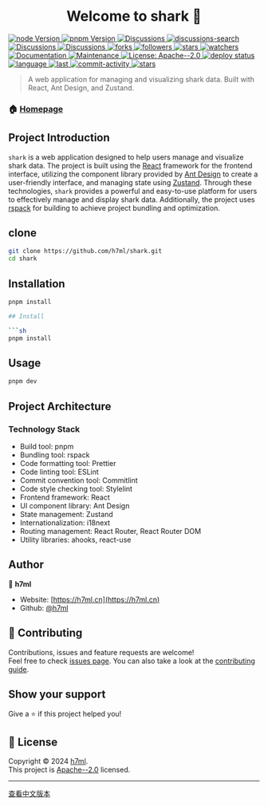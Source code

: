 <h1 align="center">Welcome to shark 👋</h1>
<p>
  <a href="https://github.com/h7ml/shark/blob/master/package.json#L99" target="_blank">
    <img alt="node Version" src="https://img.shields.io/badge/node->=20-blue">
  </a>
   <a href="https://github.com/h7ml/shark/blob/master/package.json#L100" target="_blank">
    <img alt="pnpm Version" src="https://img.shields.io/badge/pnpm-8.15.5-blue" />
  </a>
  <a href="https://github.com/h7ml/discussions" target="_blank">
    <img alt="Discussions" src="https://img.shields.io/github/discussions/h7ml/shark" />
  </a>
  <a href="https://github.com/h7ml/shark/discussions?discussions_q=h7ml" target="_blank">
    <img alt="discussions-search" src="https://img.shields.io/github/discussions-search?query=h7ml" />
  </a>
  <a href="https://github.com/h7ml/discussions" target="_blank">
    <img alt="Discussions" src="https://img.shields.io/github/discussions/h7ml/shark" />
  </a>
    <a href="https://github.com/h7ml/shark/blob/master/package.json" target="_blank">
    <img alt="Discussions" src="https://img.shields.io/github/package-json/name/h7ml/shark/master" />
  </a>
  <a href="https://github.com/h7ml/shark/network/members" target="_blank">
    <img alt="forks" src="https://img.shields.io/github/forks/h7ml/shark" />
  </a>
    <a href="https://github.com/h7ml?tab=followers" target="_blank">
    <img alt="followers" src="https://img.shields.io/github/followers/h7ml" />
  </a>
  <a href="https://github.com/h7ml/shark/stargazers" target="_blank">
    <img alt="stars" src="https://img.shields.io/github/stars/h7ml/shark" />
  </a>
   <a href="https://github.com/h7ml/shark/watchers" target="_blank">
    <img alt="watchers" src="https://img.shields.io/github/watchers/h7ml/shark
    " />
  </a>
  <a href="https://github.com/h7ml/shark#readme" target="_blank">
    <img alt="Documentation" src="https://img.shields.io/badge/documentation-yes-brightgreen.svg" />
  </a>
  <a href="https://github.com/h7ml/shark/graphs/commit-activity" target="_blank">
    <img alt="Maintenance" src="https://img.shields.io/badge/Maintained%3F-yes-green.svg" />
  </a>
  <a href="https://github.com/h7ml/shark/blob/master/LICENSE" target="_blank">
    <img alt="License: Apache--2.0" src="https://img.shields.io/github/license/h7ml/shark" />
  </a>
   <a href="https://github.com/h7ml/shark/actions/workflows/deploy.yml" target="_blank">
    <img alt="deploy status" src="https://github.com/h7ml/shark/actions/workflows/deploy.yml/badge.svg" />
  </a>
  <a href="https://github.com/h7ml/shark/search?l=TypeScript" target="_blank">
    <img alt="language" src="https://img.shields.io/github/languages/top/h7ml/shark" />
  </a>
  <a href="https://github.com/h7ml/shark/commits" target="_blank">
    <img alt="last" src="https://img.shields.io/github/last-commit/h7ml/shark.svg" />
  </a>
  <a href="https://github.com/h7ml/shark/commits" target="_blank">
    <img alt="commit-activity" src="https://img.shields.io/github/commit-activity/m/h7ml/shark" />
  </a>
  <a href="https://shark.h7ml.cn" target="_blank">
    <img alt="stars" src="https://img.shields.io/badge/Hosted-Vercel-brightgreen?style=flat&logo=Vercel" />
  </a>
</p>

> A web application for managing and visualizing shark data. Built with React, Ant Design, and Zustand.

### 🏠 [Homepage](https://shark.h7ml.cn)

## Project Introduction

`shark` is a web application designed to help users manage and visualize shark data. The project is built using the [React](https://reactjs.dev/) framework for the frontend interface, utilizing the component library provided by [Ant Design](https://ant.design/) to create a user-friendly interface, and managing state using [Zustand](https://zustand-demo.pmnd.rs/). Through these technologies, `shark` provides a powerful and easy-to-use platform for users to effectively manage and display shark data. Additionally, the project uses [rspack](https://rspack.dev/) for building to achieve project bundling and optimization.

## clone

```sh
git clone https://github.com/h7ml/shark.git
cd shark
```

## Installation

````sh
pnpm install

## Install

```sh
pnpm install
````

## Usage

```sh
pnpm dev
```

## Project Architecture

### Technology Stack

- Build tool: pnpm
- Bundling tool: rspack
- Code formatting tool: Prettier
- Code linting tool: ESLint
- Commit convention tool: Commitlint
- Code style checking tool: Stylelint
- Frontend framework: React
- UI component library: Ant Design
- State management: Zustand
- Internationalization: i18next
- Routing management: React Router, React Router DOM
- Utility libraries: ahooks, react-use

## Author

👤 **h7ml**

- Website: [https://h7ml.cn](https://h7ml.cn)
- Github: [@h7ml](https://github.com/h7ml)

## 🤝 Contributing

Contributions, issues and feature requests are welcome!<br />Feel free to check [issues page](https://github.com/h7ml/shark/issues). You can also take a look at the [contributing guide](https://github.com/h7ml/shark/blob/master/CONTRIBUTING.md).

## Show your support

Give a ⭐️ if this project helped you!

## 📝 License

Copyright © 2024 [h7ml](https://github.com/h7ml).<br />
This project is [Apache--2.0](https://github.com/h7ml/shark/blob/master/LICENSE) licensed.

---

[查看中文版本](README-ZH.md)
